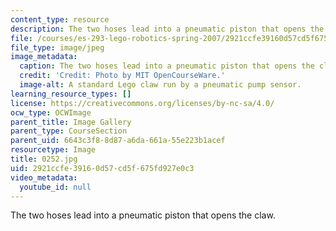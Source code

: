 ```yaml
---
content_type: resource
description: The two hoses lead into a pneumatic piston that opens the claw.
file: /courses/es-293-lego-robotics-spring-2007/2921ccfe39160d57cd5f675fd927e0c3_0253.jpg
file_type: image/jpeg
image_metadata:
  caption: The two hoses lead into a pneumatic piston that opens the claw.
  credit: 'Credit: Photo by MIT OpenCourseWare.'
  image-alt: A standard Lego claw run by a pneumatic pump sensor.
learning_resource_types: []
license: https://creativecommons.org/licenses/by-nc-sa/4.0/
ocw_type: OCWImage
parent_title: Image Gallery
parent_type: CourseSection
parent_uid: 6643c3f8-8d87-a6da-661a-55e223b1acef
resourcetype: Image
title: 0252.jpg
uid: 2921ccfe-3916-0d57-cd5f-675fd927e0c3
video_metadata:
  youtube_id: null
---
```

The two hoses lead into a pneumatic piston that opens the claw.